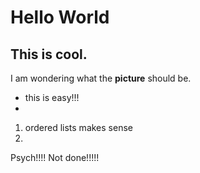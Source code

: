 # Hello World
## This is cool.








I am wondering what the **picture** should be.

- this is easy!!!
- 
1. ordered lists makes sense
1. 


Psych!!!! Not done!!!!! 